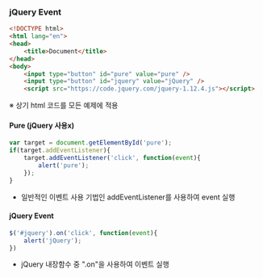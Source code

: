 ### jQuery Event
```html
<!DOCTYPE html>
<html lang="en">
<head>
    <title>Document</title>
</head>
<body>
    <input type="button" id="pure" value="pure" />
    <input type="button" id="jquery" value="jQuery" />
    <script src="https://code.jquery.com/jquery-1.12.4.js"></script>
```
※ 상기 html 코드를 모든 예제에 적용

#### Pure (jQuery 사용x)
```javascript
var target = document.getElementById('pure');
if(target.addEventListener){
    target.addEventListener('click', function(event){
        alert('pure');
    });
} 
```
- 일반적인 이벤트 사용 기법인 addEventListener를 사용하여 event 실행

#### jQuery Event
```javascript
$('#jquery').on('click', function(event){
    alert('jQuery');
})
```
- jQuery 내장함수 중 ".on"을 사용하여 이벤트 실행